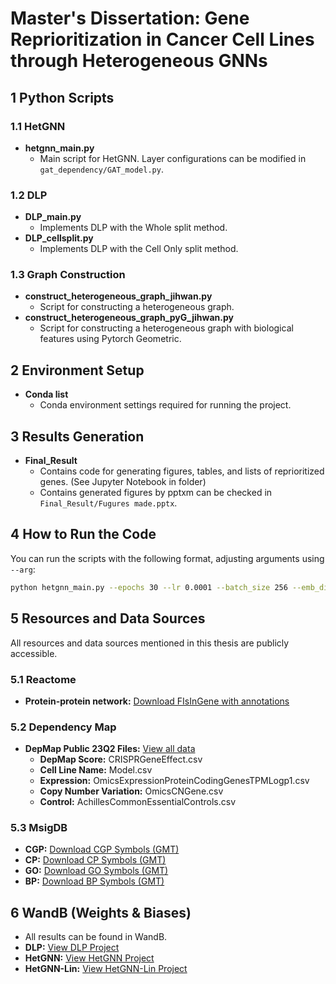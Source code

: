 # Master's Dissertation: Gene Reprioritization in Cancer Cell Lines through Heterogeneous GNNs

## 1 Python Scripts

### 1.1 HetGNN
- **hetgnn_main.py**
  - Main script for HetGNN. Layer configurations can be modified in `gat_dependency/GAT_model.py`.

### 1.2 DLP 
- **DLP_main.py**
  - Implements DLP with the Whole split method. 
- **DLP_cellsplit.py**
  - Implements DLP with the Cell Only split method. 

### 1.3 Graph Construction
- **construct_heterogeneous_graph_jihwan.py**
  - Script for constructing a heterogeneous graph.
- **construct_heterogeneous_graph_pyG_jihwan.py**
  - Script for constructing a heterogeneous graph with biological features using Pytorch Geometric.

## 2 Environment Setup

- **Conda list**
  - Conda environment settings required for running the project.

## 3 Results Generation

- **Final_Result**
  - Contains code for generating figures, tables, and lists of reprioritized genes. (See Jupyter Notebook in folder)
  - Contains generated figures by pptxm can be checked in `Final_Result/Fugures made.pptx`.

## 4 How to Run the Code

You can run the scripts with the following format, adjusting arguments using `--arg`:

```bash
python hetgnn_main.py --epochs 30 --lr 0.0001 --batch_size 256 --emb_dim 512 --seed 42 --exp_name example_test
```

## 5 Resources and Data Sources

All resources and data sources mentioned in this thesis are publicly accessible.


### 5.1 Reactome

- **Protein-protein network:** [Download FIsInGene with annotations](https://reactome.org/download/tools/ReatomeFIs/FIsInGene_070323_with_annotations.txt.zip)

### 5.2 Dependency Map

- **DepMap Public 23Q2 Files:** [View all data](https://depmap.org/portal/data_page/?tab=allData)
  - **DepMap Score:** CRISPRGeneEffect.csv
  - **Cell Line Name:** Model.csv
  - **Expression:** OmicsExpressionProteinCodingGenesTPMLogp1.csv
  - **Copy Number Variation:** OmicsCNGene.csv
  - **Control:** AchillesCommonEssentialControls.csv

### 5.3 MsigDB

- **CGP:** [Download CGP Symbols (GMT)](https://www.gsea-msigdb.org/gsea/msigdb/download_file.jsp?filePath=/msigdb/release/2023.2.Hs/c2.cgp.v2023.2.Hs.symbols.gmt)
- **CP:** [Download CP Symbols (GMT)](https://www.gsea-msigdb.org/gsea/msigdb/download_file.jsp?filePath=/msigdb/release/2023.2.Hs/c2.cp.v2023.2.Hs.symbols.gmt)
- **GO:** [Download GO Symbols (GMT)](https://www.gsea-msigdb.org/gsea/msigdb/download_file.jsp?filePath=/msigdb/release/2023.2.Hs/c5.go.v2023.2.Hs.symbols.gmt)
- **BP:** [Download BP Symbols (GMT)](https://www.gsea-msigdb.org/gsea/msigdb/download_file.jsp?filePath=/msigdb/release/2023.2.Hs/c5.go.bp.v2023.2.Hs.symbols.gmt)


## 6 WandB (Weights & Biases)
- All results can be found in WandB.
- **DLP:** [View DLP Project](https://wandb.ai/jilim97/Final_DLP?nw=nwuserjilim97)
- **HetGNN:** [View HetGNN Project](https://wandb.ai/jilim97/Final_HetGNN?nw=nwuserjilim97)
- **HetGNN-Lin:** [View HetGNN-Lin Project](https://wandb.ai/jilim97/Final_HetGNN_Lin?nw=nwuserjilim97)
